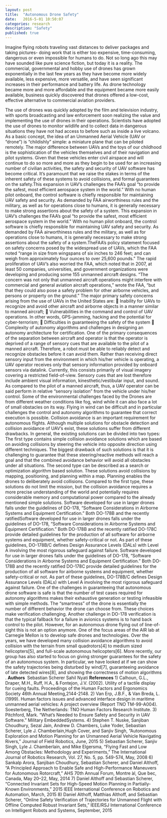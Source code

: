 ```yaml
---
layout: post
title:  "Autonomous Drone Safety"
date:   2016-5-01 10:50:07
categories: research
description: "Safety"
published: true
---
```


Imagine flying robots traveling vast distances to deliver packages and taking pictures- doing work that is either too expensive, time-consuming, dangerous or even impossible for humans to do. Not so long ago this may have sounded like pure science fiction, but today it is a reality. The commercial, governmental and hobby use of drones has grown exponentially in the last few years as they have become more widely available, less expensive, more versatile, and have seen significant increases in their performance and battery life. As drone technology became more and more affordable and the equipment became more easily available, business quickly discovered that drones offered a low-cost, effective alternative to commercial aviation providers. 

The use of drones was quickly adopted by the film and television industry, with sports broadcasting and law enforcement soon realizing the value and implementing the use of drones in their operations. Scientists have adopted the use of drones to monitor wildlife and to collect data in dangerous situations they have not had access to before such as inside a live volcano. As a basic concept, the idea of an Unmanned Aerial Vehicle (UAV or “drone”) is “childishly” simple: a miniature plane that can be piloted remotely. The major difference between UAVs and the toys of our childhood is the sophistication of the vehicles themselves and of their navigation and pilot systems. Given that these vehicles enter civil airspace and will continue to do so more and more as they begin to be used for an increasing number of civilian activities, the safety and security of UAV software has become critical. It’s paramount that we raise the stakes in terms of the inherent safety of these systems to avoid collisions, and formal guarantees on the <span class="skimlinks-unlinked">safety.This</span> expansion in UAV’s challenges the FAA’s goal “to provide the safest, most efficient aerospace system in the world.” With no human pilot onboard, the control software is chiefly responsible for maintaining UAV safety and security. As demanded by FAA airworthiness rules and the military, as well as for operations close to humans, it is generally necessary to make strong assertions about the safety of a system. This expansion in UAV’s challenges the FAA’s goal “to provide the safest, most efficient aerospace system in the world.” With no human pilot onboard, the control software is chiefly responsible for maintaining UAV safety and security. As demanded by FAA airworthiness rules and the military, as well as for operations close to humans, it is generally necessary to make strong assertions about the safety of a <span class="skimlinks-unlinked">system.The</span>FAA’s policy statement focused on safety concerns posed by the widespread use of UAVs, which the FAA noted “range in size from wingspans of six inches to 246 feet; and can weigh from approximately four ounces to over 25,600 pounds.” The rapid proliferation of UAV’s also worried the FAA, which noted that in 2007, at least 50 companies, universities, and government organizations were developing and producing some 155 unmanned aircraft designs. “The concern was not only that unmanned aircraft operations might interfere with commercial and general aviation aircraft operations,” wrote the FAA, “but that they could also pose a safety problem for other airborne vehicles, and persons or property on the ground.” The major primary safety concerns arising from the use of UAVs in the United States are:  Inability for UAVs to recognize and avoid other aircraft and airborne objects in a manner similar to manned aircraft;  Vulnerabilities in the command and control of UAV operations. In other words, GPS-jamming, hacking and the potential for cyber-terrorism;  Difficulties in guaranteeing the safety of the system  Complexity of autonomy algorithms and challenges in designing an autonomy architecture for certification. One of the primary consequences of the separation between aircraft and operator is that the operator is deprived of a range of sensory cues that are available to the pilot of a manned aircraft. Therefore, a robot must be able to reliably detect and recognize obstacles before it can avoid them. Rather than receiving direct sensory input from the environment in which his/her vehicle is operating, a UAV operator receives only that sensory information provided by onboard sensors via datalink. Currently, this consists primarily of visual imagery covering a restricted field-of-view. Sensory cues that are lost therefore include ambient visual information, kinesthetic/vestibular input, and sound. As compared to the pilot of a manned aircraft, thus, a UAV operator can be said perform in relative “sensory isolation” from the vehicle under his/her control. Some of the environmental challenges faced by the Drones are from different weather conditions like fog, wind while it can also face a lot of small obstacles on its way. Flying in wind can be difficult and in particular challenges the control and autonomy algorithms to guarantee that correct execution is possible. Collision avoidance is an important requirement for autonomous flights. Although multiple solutions for obstacle detection and collision avoidance of UAV’s exist, these solutions suffer from different drawbacks. In general, the existing solutions can be divided into two types: The first type contains simple collision avoidance solutions which are based on avoiding collisions by steering the vehicle into opposite direction using different techniques. The biggest drawback of such solutions is that it is challenging to guarantee that these steering/reactive methods will reach a goal and that the combined avoidance behavior will avoid all obstacles under all situations. The second type can be described as a search or optimization algorithm based solution. These solutions avoid collisions by mapping, positioning, and planning within a map. Planning enables the drones to deliberately avoid collisions. Compared to the first type, these solutions do not limit the mission, but the collision avoidance requires a more precise understanding of the world and potentially requires considerable memory and computational power compared to the already mentioned simple solutions. Software developed for use in larger drones falls under the guidelines of DO-178, “Software Considerations in Airborne Systems and Equipment Certification.” Both DO-178B and the recently ratifiedSoftware developed for use in larger drones falls under the guidelines of DO-178, “Software Considerations in Airborne Systems and Equipment Certification.” Both DO-178B and the recently ratified DO-178C provide detailed guidelines for the production of all software for airborne systems and equipment, whether safety-critical or not. As part of these guidelines, DO-178B/C defines Design Assurance Levels (DALs) with Level A involving the most rigorous safeguard against failure. Software developed for use in larger drones falls under the guidelines of DO-178, “Software Considerations in Airborne Systems and Equipment Certification.” Both DO-178B and the recently ratified DO-178C provide detailed guidelines for the production of all software for airborne systems and equipment, whether safety-critical or not. As part of these guidelines, DO-178B/C defines Design Assurance Levels (DALs) with Level A involving the most rigorous safeguard against failure. One of the challenges in guaranteeing that autonomous drone software is safe is that the number of test cases required for autonomy algorithms makes their exhaustive generation or testing infeasible with simple methods. The “smartness” of the drone is essentially the number of different behavior the drone can choose from. These choices make verification challenging. Another challenge in DO-178 verification is that the typical fallback for a failure in avionics systems is to hand back control to the pilot. However, for an autonomous drone flying out of line-of-sight this is not an option anymore. One of the focus areas of the AIR lab at Carnegie Mellon is to develop safe drones and technologies. Over the years, we have developed many collision avoidance algorithms to avoid collision with the terrain from small quadrotors[4] to medium sized helicopters[5], and full-scale autonomous helicopters[6]. More recently, our group has also started to focus on giving stronger guarantees for the safety of an autonomous system. In particular, we have looked at if we can show the safety trajectories being disturbed by wind[7], guaranteeing avoidance of late detected wires[8], and showing the correctness of motion algorithms . <strong>Authors </strong> Sebastian Scherer Sahil Nyati <strong>References</strong> 1) Calhoun, G.L., Draper, M.H., Ruff, H.A., &amp; Fontejon, J.V. (2002). Utility of a tactile display for cueing faults. Proceedings of the Human Factors and Ergonomics Society 46th Annual Meeting,2144-2148. 2) Van Erp, J.B.F., &amp; Van Breda, L. (1999). Human factors issues and advanced interface design in maritime unmanned aerial vehicles: A project overview (Report TNO TM-99-A004). Soesterberg, The Netherlands: TNO Human Factors Research Institute. 3) Pitchford, Mark. “What’s Needed to Ensure Safety and Security in UAV Software.” Military EmbeddedSystems. 4) Stephen T. Nuske, Sanjiban Choudhury, Sezal Jain, Andrew D. Chambers, Luke Yoder, Sebastian Scherer, Lyle J. Chamberlain,Hugh Cover, and Sanjiv Singh, “Autonomous Exploration and Motion Planning for an Unmanned Aerial Vehicle Navigating Rivers,” Journal of Field Robotics, June, 2015 5) Sebastian Scherer, Sanjiv Singh, Lyle J. Chamberlain, and Mike Elgersma, “Flying Fast and Low Among Obstacles: Methodology and Experiments,” The International Journal of Robotics Research, Vol. 27, No. 5, pp. 549-574, May, 2008 6) Sankalp Arora, Sanjiban Choudhury, Sebastian Scherer, and Daniel Althoff, “A Principled Approach to Enable Safe and High-Performance Maneuvers for Autonomous Rotorcraft,” AHS 70th Annual Forum, Montre ́al, Que ́bec, Canada, May 20–22, May, 2014 7) Daniel Althoff and Sebastian Scherer, “Connected Invariant Sets for High-Speed Motion Planning in Partially-Known Environments,” 2015 IEEE International Conference on Robotics and Automation, March, 2015 8) Daniel Althoff, Matthias Althoff, and Sebastian Scherer, “Online Safety Verification of Trajectories for Unmanned Flight with Offline Computed Robust Invariant Sets,” IEEE/RSJ International Conference on Intelligent Robots and Systems, September, 2015
